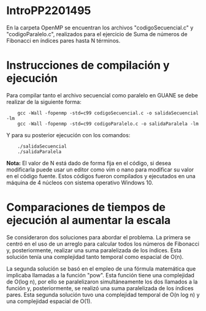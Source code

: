 # IntroPP2201495

En la carpeta OpenMP se encuentran los archivos "codigoSecuencial.c" y "codigoParalelo.c", realizados para el ejercicio de Suma de números de Fibonacci en índices pares hasta N términos.

# Instrucciones de compilación y ejecución
Para compilar tanto el archivo secuencial como paralelo en GUANE se debe realizar de la siguiente forma:

        gcc -Wall -fopenmp -std=c99 codigoSecuencial.c -o salidaSecuencial -lm
        gcc -Wall -fopenmp -std=c99 codigoParalelo.c -o salidaParalela -lm

Y para su posterior ejecución con los comandos:

        ./salidaSecuencial
        ./salidaParalela

**Nota:** El valor de N está dado de forma fija en el código, si desea modificarla puede usar un editor como vim o nano para modificar su valor en el código fuente.
Estos códigos fueron compilados y ejecutados en una máquina de 4 núcleos con sistema operativo Windows 10. 

# Comparaciones de tiempos de ejecución al aumentar la escala
Se consideraron dos soluciones para abordar el problema. La primera se centró en el uso de un arreglo para calcular todos los números de Fibonacci y, posteriormente, realizar una suma paralelizada de los índices. Esta solución tenía una complejidad tanto temporal como espacial de O(n).

La segunda solución se basó en el empleo de una fórmula matemática que implicaba llamadas a la función "pow". Esta función tiene una complejidad de O(log n), por ello se paralelizaron simultáneamente los dos llamados a la función y, posteriormente, se realizó una suma paralelizada de los índices pares. Esta segunda solución tuvo una complejidad temporal de O(n log n) y una complejidad espacial de O(1).

